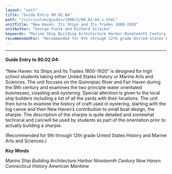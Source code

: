 ```yaml
---
layout: "unit"
title: "Guide Entry 80.02.04"
path: "/curriculum/guides/1980/2/80.02.04.x.html"
unitTitle: "New Haven: Its Ships and Its Trades 1800-1920"
unitAuthor: "George Foote and Richard Silocka"
keywords: "Marine Ship Building Architecture Harbor Nineteenth Century New Haven Connecticut History American Maritime"
recommendedFor: "Recommended for 9th through 12th grade United States History and Marine Arts and Sciences."
---
```

<body>
<hr/>
<h4>
Guide Entry to 80.02.04:
</h4>
“New Haven: Its Ships and Its Trades 1800-1920” is designed for high school students taking either United States History or Marine Arts and Sciences.  The unit focuses on the Quinnipiac River and Fair Haven during the l9th century and examines the two principle water orientated businesses, coasting and oystering.  Special attention is given to the local ship builders including a list of all the yards with their locations.  The unit then turns to examine the history of craft used in oystering, starting with the log canoe and then New Haven’s contribution to small boat design, the sharpie.  The description of the sharpie is quite detailed and somewhat technical and can/will be used by students as part of the orientation prior to actually building a sharpie.
<p>
(Recommended for 9th through 12th grade United States History and Marine Arts and Sciences.)
</p>
<p>
<b>
<i>
Key Words
</i>
</b>
<br/>
</p>
<p>
<i>
Marine Ship Building Architecture Harbor Nineteenth Century New Haven Connecticut History American Maritime
</i>
</p>
</body>